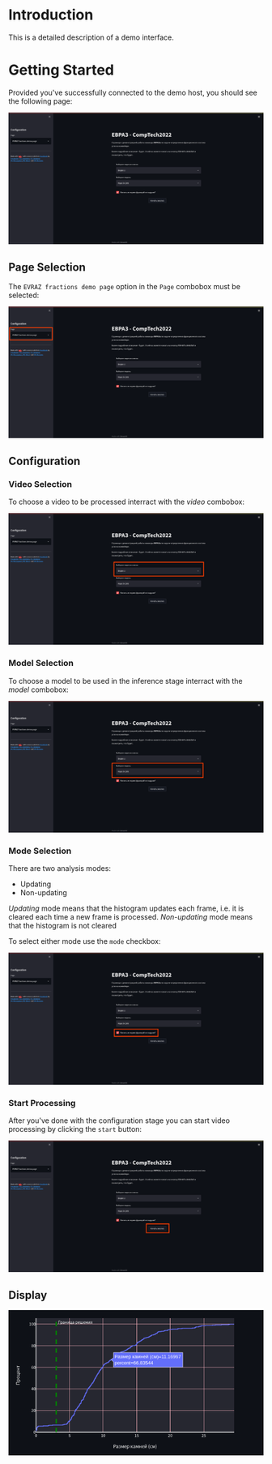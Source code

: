 # Introduction

This is a detailed description of a demo interface.

# Getting Started

Provided you've successfully connected to the demo host, you should see the following page:

![start](../diagrams/ug/evraz_demo_page.png)

## Page Selection

The `EVRAZ fractions demo page` option in the `Page` combobox must be selected:

![page](../diagrams/ug/evraz_demo_page_selection.png)

## Configuration

### Video Selection

To choose a video to be processed interract with the _video_ combobox:

![Video selection](../diagrams/ug/evraz_demo_video.png)

### Model Selection

To choose a model to be used in the inference stage interract with the _model_ combobox:

![Model selection](../diagrams/ug/evraz_demo_model.png)

### Mode Selection

There are two analysis modes:

- Updating
- Non-updating

_Updating_ mode means that the histogram updates each frame, i.e. it is cleared each time a new frame is processed.
_Non-updating_ mode means that the histogram is not cleared

To select either mode use the `mode` checkbox:

![Mode selection](../diagrams/ug/evraz_demo_update.png)

### Start Processing

After you've done with the configuration stage you can start video processing by clicking the `start` button:

![Start processing](../diagrams/ug/evraz_demo_start.png)

## Display

![page](../diagrams/ug/evraz_demo_histo.png)
